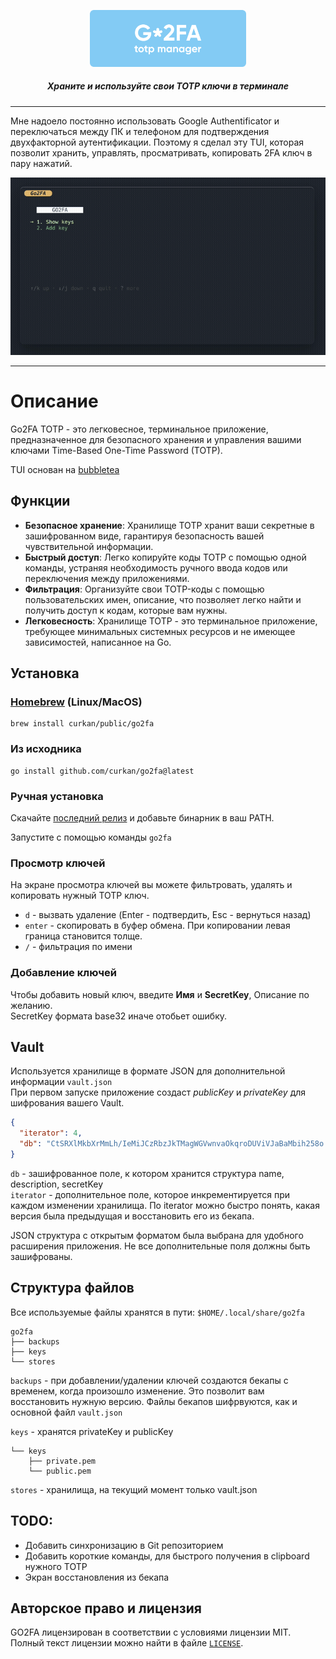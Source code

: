 <p align="center">
    <img src="docs/logo.png" width="250" alt="go2fa totp manager" />
    <h5 align="center">Храните и используйте свои TOTP ключи в терминале</h5>
</p>

---

Мне надоело постоянно использовать Google Authentificator и переключаться между ПК и телефоном для подтверждения двухфакторной аутентификации. Поэтому я сделал эту TUI, которая позволит хранить, управлять, просматривать, копировать 2FA ключ в пару нажатий.

<p align="center">
  <img src="docs/present.gif" alt="animated" />
</p>

---

# Описание

Go2FA TOTP - это легковесное, терминальное приложение, предназначенное для безопасного хранения и управления вашими ключами Time-Based One-Time Password (TOTP). 

TUI основан на [bubbletea](https://github.com/charmbracelet/bubbletea)

## Функции
- **Безопасное хранение**: Хранилище TOTP хранит ваши секретные в зашифрованном виде, гарантируя безопасность вашей чувствительной информации.
- **Быстрый доступ**: Легко копируйте коды TOTP с помощью одной команды, устраняя необходимость ручного ввода кодов или переключения между приложениями.
- **Фильтрация**: Организуйте свои TOTP-коды с помощью пользовательских имен, описание, что позволяет легко найти и получить доступ к кодам, которые вам нужны.
- **Легковесность**: Хранилище TOTP - это терминальное приложение, требующее минимальных системных ресурсов и не имеющее зависимостей, написанное на Go.

## Установка

### [Homebrew](https://brew.sh) (Linux/MacOS)

```shell
brew install curkan/public/go2fa
```

### Из исходника

```shell
go install github.com/curkan/go2fa@latest
```

### Ручная установка

Скачайте [последний релиз](https://github.com/curkan/go2fa/releases/latest) и добавьте бинарник в ваш PATH.

Запустите с помощью команды `go2fa`

### Просмотр ключей
На экране просмотра ключей вы можете фильтровать, удалять и копировать нужный TOTP ключ.

- `d` - вызвать удаление (Enter - подтвердить, Esc - вернуться назад)
- `enter` - скопировать в буфер обмена. При копировании левая граница становится толще.
- `/` - фильтрация по имени

### Добавление ключей
Чтобы добавить новый ключ, введите **Имя** и **SecretKey**, Описание по желанию.\
SecretKey формата base32 иначе отобьет ошибку.

## Vault
Используется хранилище в формате JSON для дополнительной информации `vault.json`\
При первом запуске приложение создаст *publicKey* и *privateKey* для шифрования вашего Vault.

```json
{
  "iterator": 4,
  "db": "CtSRXlMkbXrMmLh/IeMiJCzRbzJkTMagWGVwnvaOkqroDUViVJaBaMbih258o..."
}
```
`db` - зашифрованное поле, к котором хранится структура name, description, secretKey\
`iterator` - дополнительное поле, которое инкрементируется при каждом изменении хранилища. По iterator можно быстро понять, какая версия была предыдущая и восстановить его из бекапа.

JSON структура с открытым форматом была выбрана для удобного расширения приложения. Не все дополнительные поля должны быть зашифрованы.


## Структура файлов
Все используемые файлы хранятся в пути: `$HOME/.local/share/go2fa`

```sheel
go2fa
├── backups
├── keys
└── stores
```


`backups` - при добавлении/удалении ключей создаются бекапы с временем, когда произошло изменение. Это позволит вам восстановить нужную версию. Файлы бекапов шифрвуются, как и основной файл `vault.json`

`keys` - хранятся privateKey и publicKey

```sheel
└── keys
    ├── private.pem
    └── public.pem
```

`stores` - хранилища, на текущий момент только vault.json

## TODO:
- Добавить синхронизацию в Git репозиторием
- Добавить короткие команды, для быстрого получения в clipboard нужного TOTP
- Экран восстановления из бекапа


## Авторское право и лицензия

GO2FA лицензирован в соответствии с условиями лицензии MIT. Полный текст лицензии можно найти в файле [`LICENSE`](https://github.com/curkan/go2fa/blob/master/LICENSE).
